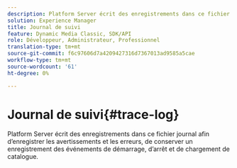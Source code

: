 ```yaml
---
description: Platform Server écrit des enregistrements dans ce fichier journal afin d’enregistrer les avertissements et les erreurs, de conserver un enregistrement des événements de démarrage, d’arrêt et de chargement de catalogue.
solution: Experience Manager
title: Journal de suivi
feature: Dynamic Media Classic, SDK/API
role: Développeur, Administrateur, Professionnel
translation-type: tm+mt
source-git-commit: f6c97606d7a4209427316d7367013ad9585a5cae
workflow-type: tm+mt
source-wordcount: '61'
ht-degree: 0%

---
```



# Journal de suivi{#trace-log}

Platform Server écrit des enregistrements dans ce fichier journal afin d’enregistrer les avertissements et les erreurs, de conserver un enregistrement des événements de démarrage, d’arrêt et de chargement de catalogue.

